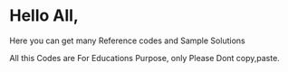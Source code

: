 # Hello All,
      
  Here you can get many Reference codes and Sample Solutions
  
  All this Codes are For Educations Purpose,  only Please Dont copy,paste.

